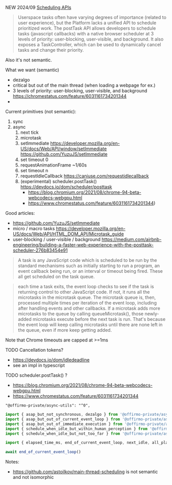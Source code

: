 

NEW 2024/09 [Scheduling APIs](https://chromestatus.com/feature/6031161734201344)
> Userspace tasks often have varying degrees of importance (related to user experience),
> but the Platform lacks a unified API to schedule prioritized work.
> The postTask API allows developers to schedule tasks (javascript callbacks)
> with a native browser scheduler at 3 levels of priority: user-blocking, user-visible, and background.
> It also exposes a TaskController, which can be used to dynamically cancel tasks and change their priority.

Also it's not semantic.

What we want (semantic)
- dezalgo
- critical but out of the main thread (when loading a webpage for ex.)
- 3 levels of priority: user-blocking, user-visible, and background https://chromestatus.com/feature/6031161734201344
-

Current primitives (not semantic):
1. sync
1. async
   1. next tick
   1. microtask
   1. setImmediate https://developer.mozilla.org/en-US/docs/Web/API/window/setImmediate https://github.com/YuzuJS/setImmediate
   1. set timeout 0
   1. requestAnimationFrame  ~1/60s
   1. set timeout n
   1. requestIdleCallback https://caniuse.com/requestidlecallback
   1. (experimental) scheduler.postTask() https://devdocs.io/dom/scheduler/posttask
      * https://blog.chromium.org/2021/08/chrome-94-beta-webcodecs-webgpu.html
      * https://www.chromestatus.com/feature/6031161734201344)

Good articles:
* https://github.com/YuzuJS/setImmediate
* micro / macro tasks https://developer.mozilla.org/en-US/docs/Web/API/HTML_DOM_API/Microtask_guide
* user-blocking / user-visible / background https://medium.com/airbnb-engineering/building-a-faster-web-experience-with-the-posttask-scheduler-276b83454e91

> A task is any JavaScript code which is scheduled to be run by the standard mechanisms
> such as initially starting to run a program, an event callback being run, or an interval or timeout being fired.
> These all get scheduled on the task queue.

> each time a task exits, the event loop checks to see if the task is returning control to other JavaScript code.
> If not, it runs all the microtasks in the microtask queue.
> The microtask queue is, then, processed multiple times per iteration of the event loop, including after handling events and other callbacks.
> If a microtask adds more microtasks to the queue by calling queueMicrotask(),
> those newly-added microtasks execute before the next task is run.
> That's because the event loop will keep calling microtasks until there are none left in the queue, even if more keep getting added.

Note that Chrome timeouts are capped at >=1ms

TODO Cancellation tokens?
* https://devdocs.io/dom/idledeadline
* see an impl in typescript

TODO scheduler.postTask() ?
* https://blog.chromium.org/2021/08/chrome-94-beta-webcodecs-webgpu.html
* https://www.chromestatus.com/feature/6031161734201344


```
"@offirmo-private/async-utils": "^0",
```
```ts
import { asap_but_not_synchronous, dezalgo } from '@offirmo-private/async-utils'
import { asap_but_out_of_current_event_loop } from '@offirmo-private/async-utils'
import { asap_but_out_of_immediate_execution } from '@offirmo-private/async-utils'
import { schedule_when_idle_but_within_human_perception } from '@offirmo-private/async-utils'
import { schedule_when_idle_but_not_too_far } from '@offirmo-private/async-utils'

import { elapsed_time_ms, end_of_current_event_loop, next_idle, all_planned_idle_executed } from '@offirmo-private/async-utils'

await end_of_current_event_loop()
```


Notes:
* https://github.com/astoilkov/main-thread-scheduling is not semantic and not isomorphic
